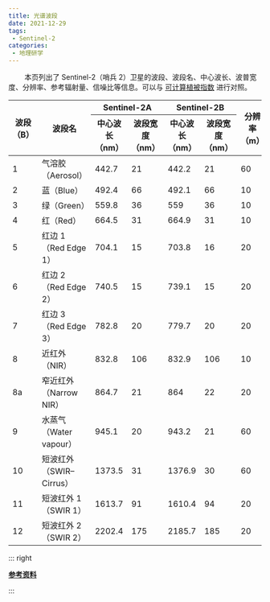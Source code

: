 ```yaml
---
title: 光谱波段
date: 2021-12-29
tags:
 - Sentinel-2
categories:
 - 地理研学
---
```


&emsp;&emsp; 本页列出了 Sentinel-2（哨兵 2）卫星的波段、波段名、中心波长、波普宽度、分辨率、参考辐射量、信噪比等信息。可以与 [可计算植被指数](3.S2-VI.html) 进行对照。

<!-- more -->

<table>
    <thead>
        <tr>
            <th rowspan=2>波段（B）</th>
            <th rowspan=2>波段名</th>
            <th colspan=2>Sentinel-2A</th>
            <th colspan=2>Sentinel-2B</th>
            <th rowspan=2>分辨率（m）</th>
            <th rowspan=2>参考辐射量（W·m<sup>-2</sup>·sr<sup>-1</sup>·μm<sup>-1</sup>）</th>
            <th rowspan=2>信噪比（SNR）</th>
        </tr>
        <tr>
           <th >中心波长（nm）</th>
           <th >波段宽度（nm）</th>
           <th >中心波长（nm）</th>
           <th >波段宽度（nm）</th>
        </tr>
    </thead>
    <tbody>
        <tr>
            <td >1</td>
            <td >气溶胶（Aerosol）</td>
            <td >442.7</td>
            <td >21</td>
            <td >442.2</td>
            <td >21</td>
            <td >60</td>
            <td >129</td>
            <td >129</td>
        </tr>
        <tr> 
            <td >2</td>
            <td >蓝（Blue）</td>
            <td >492.4</td>
            <td >66</td>
            <td >492.1</td>
            <td >66</td>
            <td >10</td>
            <td >128</td>
            <td >154</td>
        </tr>
        <tr>
            <td >3</td>
            <td >绿（Green）</td>
            <td >559.8</td>
            <td >36</td>
            <td >559</td>
            <td >36</td>
            <td >10</td>
            <td >128</td>
            <td >168</td>
        </tr>
        <tr>
            <td >4</td>
            <td >红（Red）</td>
            <td >664.5</td>
            <td >31</td>
            <td >664.9</td>
            <td >31</td>
            <td >10</td>
            <td >108</td>
            <td >142</td>
        </tr>
        <tr>
            <td >5</td>
            <td >红边 1（Red Edge 1）</td>
            <td >704.1</td>
            <td >15</td>
            <td >703.8</td>
            <td >16</td>
            <td >20</td>
            <td >74.5</td>
            <td >117</td>
        </tr>
        <tr>
            <td >6</td>
            <td >红边 2（Red Edge 2）</td>
            <td >740.5</td>
            <td >15</td>
            <td >739.1</td>
            <td >15</td>
            <td >20</td>
            <td >68</td>
            <td >89</td>
        </tr>
        <tr>
            <td >7</td>
            <td >红边 3（Red Edge 3）</td>
            <td >782.8</td>
            <td >20</td>
            <td >779.7</td>
            <td >20</td>
            <td >20</td>
            <td >67</td>
            <td >105</td>
        </tr>
        <tr>
            <td >8</td>
            <td >近红外（NIR）</td>
            <td >832.8</td>
            <td >106</td>
            <td >832.9</td>
            <td >106</td>
            <td >10</td>
            <td >103</td>
            <td >174</td>
        </tr>
        <tr>
            <td >8a</td>
            <td >窄近红外（Narrow NIR）</td>
            <td >864.7</td>
            <td >21</td>
            <td >864</td>
            <td >22</td>
            <td >20</td>
            <td >52.5</td>
            <td >72</td>
        </tr>
        <tr>
            <td >9</td>
            <td >水蒸气（Water vapour）</td>
            <td >945.1</td>
            <td >20</td>
            <td >943.2</td>
            <td >21</td>
            <td >60</td>
            <td >9</td>
            <td >114</td>
        </tr>
        <tr>
            <td >10</td>
            <td >短波红外（SWIR–Cirrus）</td>
            <td >1373.5</td>
            <td >31</td>
            <td >1376.9</td>
            <td >30</td>
            <td >60</td>
            <td >6</td>
            <td >50</td>
        </tr>
        <tr>
            <td >11</td>
            <td >短波红外 1（SWIR 1）</td>
            <td >1613.7</td>
            <td >91</td>
            <td >1610.4</td>
            <td >94</td>
            <td >20</td>
            <td >4</td>
            <td >100</td>
        </tr>
        <tr>
            <td >12</td>
            <td >短波红外 2（SWIR 2）</td>
            <td >2202.4</td>
            <td >175</td>
            <td >2185.7</td>
            <td >185</td>
            <td >20</td>
            <td >1.5</td>
            <td >100</td>
        </tr>
    </tbody>
</table>

::: right 

 [**参考资料**](https://sentinel.esa.int/web/sentinel/user-guides/sentinel-2-msi/resolutions/radiometric)

:::


